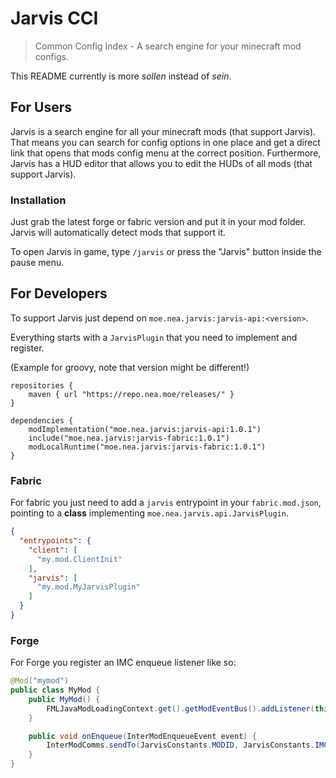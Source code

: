 # Jarvis CCI

> Common Config Index - A search engine for your minecraft mod configs.

This README currently is more *sollen* instead of *sein*.

## For Users

Jarvis is a search engine for all your minecraft mods (that support Jarvis). That means you can search for config
options in one place and get a direct link that opens that mods config menu at the correct position. Furthermore, Jarvis
has a HUD editor that allows you to edit the HUDs of all mods (that support Jarvis).

### Installation

Just grab the latest forge or fabric version and put it in your mod folder. Jarvis will automatically detect mods that
support it.

To open Jarvis in game, type `/jarvis` or press the "Jarvis" button inside the pause menu.


## For Developers

To support Jarvis just depend on `moe.nea.jarvis:jarvis-api:<version>`.

Everything starts with a `JarvisPlugin` that you need to implement and register.

(Example for groovy, note that version might be different!)
```
repositories {
	maven { url "https://repo.nea.moe/releases/" }
}

dependencies {
    modImplementation("moe.nea.jarvis:jarvis-api:1.0.1")
	include("moe.nea.jarvis:jarvis-fabric:1.0.1")
	modLocalRuntime("moe.nea.jarvis:jarvis-fabric:1.0.1")
}
```

### Fabric

For fabric you just need to add a `jarvis` entrypoint in your `fabric.mod.json`, pointing to a **class** implementing
`moe.nea.jarvis.api.JarvisPlugin`.

```json
{
  "entrypoints": {
    "client": [
      "my.mod.ClientInit"
    ],
    "jarvis": [
      "my.mod.MyJarvisPlugin"
    ]
  }
}
```

### Forge

For Forge you register an IMC enqueue listener like so:

```java
@Mod("mymod")
public class MyMod {
    public MyMod() {
        FMLJavaModLoadingContext.get().getModEventBus().addListener(this::onEnqueue);
    }

    public void onEnqueue(InterModEnqueueEvent event) {
        InterModComms.sendTo(JarvisConstants.MODID, JarvisConstants.IMC_REGISTER_PLUGIN, () -> MyJarvisPlugin.class);
    }
}
```

